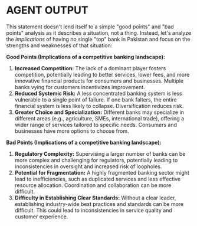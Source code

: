 # AGENT OUTPUT

This statement doesn't lend itself to a simple "good points" and "bad points" analysis as it describes a situation, not a thing.  Instead, let's analyze the *implications* of having no single "top" bank in Pakistan and focus on the strengths and weaknesses of that situation:

**Good Points (Implications of a competitive banking landscape):**

1. **Increased Competition:** The lack of a dominant player fosters competition, potentially leading to better services, lower fees, and more innovative financial products for consumers and businesses.  Multiple banks vying for customers incentivizes improvement.
2. **Reduced Systemic Risk:**  A less concentrated banking system is less vulnerable to a single point of failure. If one bank falters, the entire financial system is less likely to collapse.  Diversification reduces risk.
3. **Greater Choice and Specialization:** Different banks may specialize in different areas (e.g., agriculture, SMEs, international trade), offering a wider range of services tailored to specific needs. Consumers and businesses have more options to choose from.


**Bad Points (Implications of a competitive banking landscape):**

1. **Regulatory Complexity:**  Supervising a larger number of banks can be more complex and challenging for regulators, potentially leading to inconsistencies in oversight and increased risk of loopholes.
2. **Potential for Fragmentation:**  A highly fragmented banking sector might lead to inefficiencies, such as duplicated services and less effective resource allocation.  Coordination and collaboration can be more difficult.
3. **Difficulty in Establishing Clear Standards:**  Without a clear leader, establishing industry-wide best practices and standards can be more difficult.  This could lead to inconsistencies in service quality and customer experience.
